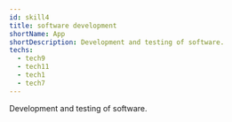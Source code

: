 ```yaml
---
id: skill4
title: software development
shortName: App
shortDescription: Development and testing of software.
techs:
  - tech9
  - tech11
  - tech1
  - tech7
---
```

Development and testing of software.